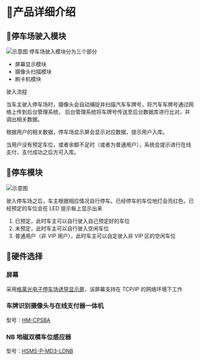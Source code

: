 # 💽产品详细介绍
## 🚀停车场驶入模块
<img src="https://s1.ax1x.com/2020/03/30/GejASO.png" alt="示意图">
停车场驶入模块分为三个部分

- 屏幕显示模块
- 摄像头扫描模块
- 刷卡机模块

驶入流程

当车主驶入停车场时，摄像头会自动捕捉并扫描汽车车牌号，将汽车车牌号通过网络上传到后台管理系统，
后台管理系统将车牌号传送至后台数据库进行比对，并调出相关数据。

根据用户的相关数据，停车场显示屏会显示对应数据，提示用户入库。

当用户没有预定车位，或者余额不足时（或者为普通用户），系统会提示进行在线支付，支付成功之后方可入库。

## 👻停车模块
<img src="https://s1.ax1x.com/2020/03/30/GmmDX9.th.png" alt="示意图">

驶入停车场之后，车主根据相应情况自行停车。已经停车的车位地灯会亮红色，已经预定的车位会在 LED 提示板上显示出来
1. 已预定，此时车主可以自行驶入自己预定好的车位
2. 未预定，此时车主可以自行驶入空闲车位
3. 普通用户（非 VIP 用户），此时车主可以自定驶入非 VIP 区的空闲车位

## 📜硬件选择
### 屏幕
采用[格莱光电子停车场诱导显示屏](http://www.glareled.com/h-pd-46.html)，该屏幕支持在 TCP/IP 的网络环境下工作

### 车牌识别摄像头与在线支付器一体机
型号：[HM-CPSBA](https://item.taobao.com/item.htm?spm=a21wu.10013406.0.0.28095a1d6Co4Te&id=592305382065)

### NB 地磁双模车位感应器
型号：[HSMS-P-MD3-LDNB](http://www.hwasy.com/products/nbdcsm.html)